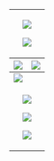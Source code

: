 <!--
MIT License

Copyright (c) 2024 jiadongguo

Permission is hereby granted, free of charge, to any person obtaining a copy
of this software and associated documentation files (the "Software"), to deal
in the Software without restriction, including without limitation the rights
to use, copy, modify, merge, publish, distribute, sublicense, and/or sell
copies of the Software, and to permit persons to whom the Software is
furnished to do so, subject to the following conditions:

The above copyright notice and this permission notice shall be included in all
copies or substantial portions of the Software.

THE SOFTWARE IS PROVIDED "AS IS", WITHOUT WARRANTY OF ANY KIND, EXPRESS OR
IMPLIED, INCLUDING BUT NOT LIMITED TO THE WARRANTIES OF MERCHANTABILITY,
FITNESS FOR A PARTICULAR PURPOSE AND NONINFRINGEMENT. IN NO EVENT SHALL THE
AUTHORS OR COPYRIGHT HOLDERS BE LIABLE FOR ANY CLAIM, DAMAGES OR OTHER
LIABILITY, WHETHER IN AN ACTION OF CONTRACT, TORT OR OTHERWISE, ARISING FROM,
OUT OF OR IN CONNECTION WITH THE SOFTWARE OR THE USE OR OTHER DEALINGS IN THE
SOFTWARE.

ATTENTION:

Source repository: <https://github.com/jiadongguo/jiadongguo>
-->

<table>
    <tr>
        <td colspan="2">
            <p align="center">
                <!-- https://github.com/kyechan99/capsule-render -->
                <img src="https://capsule-render.vercel.app/api?type=waving&color=timeGradient&height=300&&section=header&text=HI%20THERE&fontSize=90&fontAlign=50&fontAlignY=30&desc=I%20am%20guojd!&descAlign=50&descSize=30&descAlignY=60&animation=twinkling" />
            </p>
            <p align="center">
                <!-- https://github.com/DenverCoder1/readme-typing-svg -->
                <img src="https://readme-typing-svg.demolab.com?font=Orbitron&size=25&pause=1000&center=true&vCenter=true&random=false&width=600&lines=Welcome+to+my+GitHub+profile+page!;I+am+super+obsessed+with+programming!" />
            </p>
        </td>
    </tr>
    <tbody>
        <tr>
            <th>
                <!-- https://github.com/anuraghazra/github-readme-stats -->
                <!-- rules: https://github.com/anuraghazra/github-readme-stats/blob/master/src/calculateRank.js -->
                <img src="https://github-readme-stats.vercel.app/api?username=jiadongguo&theme=transparent&show_icons=true&hide_border=true&show=reviews,discussions_started&hide_title=true&hide=contribs&number_format=long&count_private=true" />
            </th>
            <th>
                <!-- https://github.com/DenverCoder1/github-readme-streak-stats -->
                <img src="https://streak-stats.demolab.com?user=jiadongguo&theme=transparent&hide_border=true" />
            </th>
        </tr>
    </tbody>
    <tr>
        <td colspan="2">
            <!-- https://github.com/Ashutosh00710/github-readme-activity-graph -->
            <img src="https://github-readme-activity-graph.vercel.app/graph?username=jiadongguo&theme=github-compact&hide_border=true&area=true&custom_title=Contribution%20Graph" />
        </td>
    </tr>
    <tr>
        <td colspan="2">
            <p align="center">
                <!-- https://github.com/LelouchFR/skill-icons -->
                <img src="https://go-skill-icons.vercel.app/api/icons?i=fortran,py,c,cpp,cmake,md,latex,matlab,octave&titles=true">
            </p>
            <p align="center">
                <!-- https://github.com/badges/shields -->
                <a href="https://github.com/jiadongguo"><img src="https://img.shields.io/badge/guojd-blue?logo=github" /></a>
            </p>
            <p align="center">
                <!-- https://github.com/kyechan99/capsule-render -->
                <img src="https://capsule-render.vercel.app/api?type=waving&color=timeGradient&height=300&&section=footer&text=THE%20END&fontSize=90&fontAlign=50&fontAlignY=70&desc=Hope%20your%20program%20is%20bug-free!&descAlign=50&descSize=30&descAlignY=40&animation=twinkling" />
            </p>
        </td>
    </tr>
</table>
